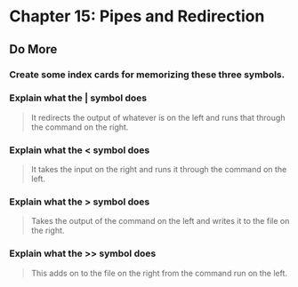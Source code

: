 
# Chapter 15: Pipes and Redirection

## Do More

### Create some index cards for memorizing these three symbols.

### Explain what the | symbol does

> It redirects the output of whatever is on the left and runs that through the command on the right. 
    
### Explain what the < symbol does

> It takes the input on the right and runs it through the command on the left.
    
### Explain what the > symbol does

> Takes the output of the command on the left and writes it to the file on the right.
    
### Explain what the >> symbol does

> This adds on to the file on the right from the command run on the left.

